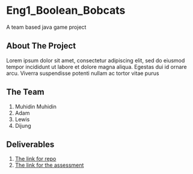 # Eng1_Boolean_Bobcats
A team based java game project

## About The Project
Lorem ipsum dolor sit amet, consectetur adipiscing elit, sed do eiusmod tempor incididunt ut labore et dolore magna aliqua. Egestas dui id ornare arcu. Viverra suspendisse potenti nullam ac tortor vitae purus

## The Team
1. Muhidin Muhidin
2. Adam
3. Lewis
4. Dijung

## Deliverables
1. [The link for repo](https://github.com/muhidinmo/Eng1_Boolean_Bobcats)
2. [The link for the assessment](https://github.com/muhidinmo/Eng1_Boolean_Bobcats/blob/master/deliverables/eng1-team-assessment.pdf)
